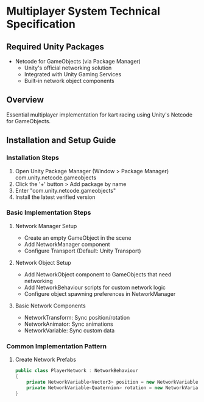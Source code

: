 # Multiplayer System Technical Specification

## Required Unity Packages
- Netcode for GameObjects (via Package Manager)
  - Unity's official networking solution
  - Integrated with Unity Gaming Services
  - Built-in network object components

## Overview
Essential multiplayer implementation for kart racing using Unity's Netcode for GameObjects.

## Installation and Setup Guide

### Installation Steps
1. Open Unity Package Manager (Window > Package Manager) com.unity.netcode.gameobjects
2. Click the '+' button > Add package by name
3. Enter "com.unity.netcode.gameobjects"
4. Install the latest verified version

### Basic Implementation Steps
1. Network Manager Setup
   - Create an empty GameObject in the scene
   - Add NetworkManager component
   - Configure Transport (Default: Unity Transport)

2. Network Object Setup
   - Add NetworkObject component to GameObjects that need networking
   - Add NetworkBehaviour scripts for custom network logic
   - Configure object spawning preferences in NetworkManager

3. Basic Network Components
   - NetworkTransform: Sync position/rotation
   - NetworkAnimator: Sync animations
   - NetworkVariable<T>: Sync custom data
<!-- 4. Install cinemachine
5. Install probuilder
6. Install the new Unity Input System -->
### Common Implementation Pattern
1. Create Network Prefabs
   ```csharp
   public class PlayerNetwork : NetworkBehaviour
   {
       private NetworkVariable<Vector3> position = new NetworkVariable<Vector3>();
       private NetworkVariable<Quaternion> rotation = new NetworkVariable<Quaternion>();
   }